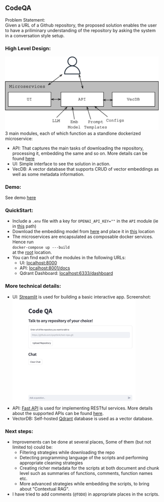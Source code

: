 ## CodeQA
Problem Statement: <br>
Given a URL of a Github repository, the proposed solution enables the user to have a priliminary understanding of the repository by asking the system in a conversation style setup.

### High Level Design:
<img src="media/design_codeqa.jpg" alt="drawing" width="500"/><br>
3 main modules, each of which function as a standlone dockerized microservice:
- API: That captures the main tasks of downloading the repository, processing it, embedding the same and so on. More details can be found [here](/api/README.md)
- UI: Simple interface to see the solution in action.
- VecDB: A vector database that supports CRUD of vector embeddings as well as some metadata information.

### Demo:
See demo [here](https://drive.google.com/file/d/1T998EXyMlSp5AAx7G5ot6vAOE6gsYsar/view?usp=sharing)

### QuickStart:
- Include a `.env` file with a key for `OPENAI_API_KEY=""` in the `API` module (ie in [this](/api/) path)
- Download the embedding model from [here](https://drive.google.com/drive/folders/1LjC2qsG69-PWuv8No8l4vtVGi11bTfRN?usp=sharing) and place it in [this](/api/models/) location
- The microservices are encapsulated as composable docker services. Hence run <br> `docker-compose up ---build` <br> at the [root](/) location.
- You can find each of the modules in the following URLs:
    - UI: [localhost:8000](http://localhost:8000)
    - API: [localhost:8001/docs](http://localhost:8001/docs)
    - Qdrant Dashboard: [localhost:6333/dashboard](http://localhost:6333/dashboard)

### More technical details:
- UI: [Streamlit](https://streamlit.io/) is used for building a basic interactive app.
Screenshot: <br>
<img src="media/ui.png" alt="drawing" width="400"/><br>
- API: [Fast API](https://fastapi.tiangolo.com/) is used for implementing RESTful services. More details about the supported APIs can be found [here](/api/).
- VectorDB: Self-hosted [Qdrant](https://qdrant.tech/) database is used as a vector database.

### Next steps:
- Improvements can be done at several places, Some of them (but not limited to) could be:
    - Filtering strategies while downloading the repo
    - Detecting programming language of the scripts and performing appropriate cleaning strategies
    - Creating richer metadata for the scripts at both document and chunk level such as summaries of functions, comments, function names etc.
    - More advanced strategies while embedding the scripts, to bring about "Contextual RAG".
- I have tried to add comments (`@TODO`) in appropriate places in the scripts.


